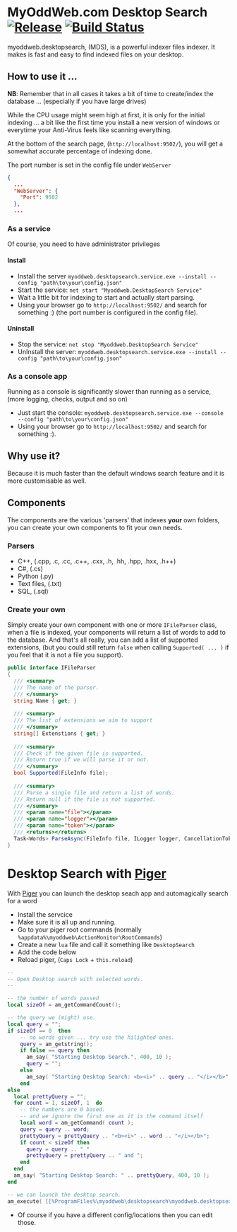 # MyOddWeb.com Desktop Search [![Release](https://img.shields.io/badge/release-v0.2.2.0-brightgreen.png?style=flat)](https://github.com/FFMG/myoddweb.desktopsearch/) [![Build Status](https://travis-ci.org/FFMG/myoddweb.desktopsearch.svg?branch=master)](https://travis-ci.org/FFMG/myoddweb.desktopsearch)

myoddweb.desktopsearch, (MDS), is a powerful indexer files indexer. It makes is fast and easy to find indexed files on your desktop.

## How to use it ...

**NB**: Remember that in all cases it takes a bit of time to create/index the database ... (especially if you have large drives)

While the CPU usage might seem high at first, it is only for the initial indexing ... a bit like the first time you install a new version of windows or everytime your Anti-Virus feels like scanning everything.

At the bottom of the search page, (`http://localhost:9502/`), you will get a somewhat accurate percentage of indexing done.

The port number is set in the config file under `WebServer`

```json
{
  ...
  "WebServer": {
    "Port": 9502
  },
  ...
```

### As a service

Of course, you need to have administrator privileges

#### Install

- Install the server `myoddweb.desktopsearch.service.exe --install --config "path\to\your\config.json"`
- Start the service: `net start "Myoddweb.DesktopSearch Service"`
- Wait a little bit for indexing to start and actually start parsing.
- Using your browser go to `http://localhost:9502/` and search for something :) (the port number is configured in the config file).

#### Uninstall

- Stop the service: `net stop "Myoddweb.DesktopSearch Service"`
- UnInstall the server: `myoddweb.desktopsearch.service.exe --install --config "path\to\your\config.json"`

### As a console app

Running as a console is significantly slower than running as a service, (more logging, checks, output and so on)

- Just start the console: `myoddweb.desktopsearch.service.exe --console --config "path\to\your\config.json"`
- Using your browser go to `http://localhost:9502/` and search for something :).

## Why use it?

Because it is much faster than the default windows search feature and it is more customisable as well.

## Components

The components are the various 'parsers' that indexes **your** own folders, you can create your own components to fit your own needs.

### Parsers
- C++, (.cpp, .c, .cc, .c++, .cxx, .h, .hh, .hpp, .hxx, .h++)
- C#, (.cs)
- Python (.py)
- Text files, (.txt)
- SQL, (.sql)


### Create your own
Simply create your own component with one or more `IFileParser` class, when a file is indexed, your components will return a list of words to add to the database.
And that's all really, you can add a list of supported extensions, (but you could still return `false` when calling `Supported( ... )` if you feel that it is not a file you support). 

```csharp
public interface IFileParser
{
  /// <summary>
  /// The name of the parser.
  /// </summary>
  string Name { get; }
  
  /// <summary>
  /// The list of extensions we aim to support
  /// </summary>
  string[] Extenstions { get; }
  
  /// <summary>
  /// Check if the given file is supported.
  /// Return true if we will parse it or not.
  /// </summary>
  bool Supported(FileInfo file);
  
  /// <summary>
  /// Parse a single file and return a list of words.
  /// Return null if the file is not supported.
  /// </summary>
  /// <param name="file"></param>
  /// <param name="logger"></param>
  /// <param name="token"></param>
  /// <returns></returns>
  Task<Words> ParseAsync(FileInfo file, ILogger logger, CancellationToken token);
}
```
	
# Desktop Search with [Piger](https://github.com/FFMG/myoddweb.piger)

With [Piger](https://github.com/FFMG/myoddweb.piger) you can launch the desktop seach app and automagically search for a word

- Install the servcice
- Make sure it is all up and running.
- Go to your piger root commands (normally `%appdata%\myoddweb\ActionMonitor\RootCommands`)
- Create a new `lua` file and call it something like `DesktopSearch`
- Add the code below
- Reload piger, (`Caps Lock` + `this.reload`)

```lua
--
-- Open Desktop search with selected words.
--

-- the number of words passed
local sizeOf = am_getCommandCount();

-- the query we (might) use.
local query = "";
if sizeOf == 0  then
    -- no words given ... try use the hilighted ones.
    query = am_getstring();
    if false == query then
      am_say( "Starting Desktop Search.", 400, 10 );
      query = "";
    else
      am_say( "Starting Desktop Search: <b><i>" .. query .. "</i></b>", 400, 10 );
    end
else
  local prettyQuery = "";
  for count = 1, sizeOf, 1  do
    -- the numbers are 0 based.
    -- and we ignore the first one as it is the command itself
    local word = am_getCommand( count );
    query = query .. word;
    prettyQuery = prettyQuery .. "<b><i>" .. word .. "</i></b>";
    if count < sizeOf then
      query = query .. " "
      prettyQuery = prettyQuery .. " and ";
    end
  end  
  am_say( "Starting Desktop Search: " .. prettyQuery, 400, 10 );
end

-- we can launch the desktop search.
am_execute( [[%ProgramFiles%\myoddweb\desktopsearch\myoddweb.desktopsearch.exe]], [[--query "]]..query..[[" --config "%appdata%\myoddweb\desktopsearch\desktop.json"]], false);
```

- Of course if you have a different config/locations then you can edit those.